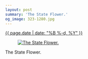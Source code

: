 ```yaml
---
layout: post
summary: 'The State Flower.'
og_image: 323-1280.jpg
---
```


<p>
 <time>
  <a href="/323">
   {{ page.date | date: "%B %-d, %Y" }}
  </a>
 </time>
 <a href="/323">
  <figure data-taken="5/12/2014">
   <img alt="The State Flower." sizes="(min-width: 700px) 50vw, calc(100vw - 2rem)" src="{{ site.assets_url }}/323-640.jpg" srcset="{{ site.assets_url }}/323-1280.jpg 1280w, {{ site.assets_url }}/323-960.jpg 960w, {{ site.assets_url }}/323-640.jpg 640w, {{ site.assets_url }}/323-320.jpg 320w"/>
  </figure>
 </a>
 <span>
  The State Flower.
 </span>
</p>
